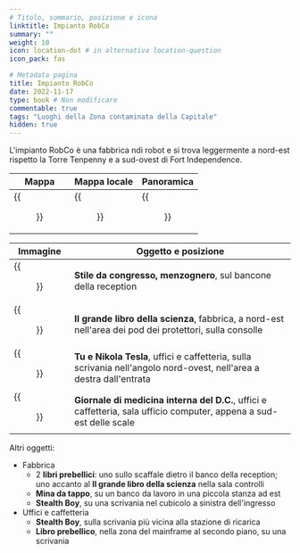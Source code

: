 ```yaml
---
# Titolo, sommario, posizione e icona
linktitle: Impianto RobCo
summary: ""
weight: 10
icon: location-dot # in alternativa location-question
icon_pack: fas

# Metadata pagina
title: Impianto RobCo
date: 2022-11-17
type: book # Non modificare
commentable: true
tags: "Luoghi della Zona contaminata della Capitale"
hidden: true
---
```





L'impianto RobCo è una fabbrica ndi robot e si trova leggermente a nord-est rispetto la Torre Tenpenny e a sud-ovest di Fort Independence.

| Mappa                                      | Mappa locale                                     | Panoramica                                      |
| ------------------------------------------ | ------------------------------------------------ | ----------------------------------------------- |
| {{<figure src="fo3/RobCo_Facility_loc.webp">}} | {{<figure src="fo3/RobCo_facility_local_map.webp">}} | {{<figure src="fo3/Robco_Facility_exterior.webp">}} |

| Immagine                                                      | Oggetto e posizione                                                                                                  |
| ------------------------------------------------------------- | -------------------------------------------------------------------------------------------------------------------- |
| {{<figure src="fo3/FO3_LCS_Robco_Facility.webp">}}                | **Stile da congresso, menzognero**, sul bancone della reception                                                      |
| {{<figure src="fo3/BB_of_Science_RobCo_facility.webp">}}          | **Il grande libro della scienza**, fabbrica, a nord-est nell'area dei pod dei protettori, sulla consolle             |
| {{<figure src="fo3/Nikola_Tesla_and_You_RobCo_facility.webp">}}   | **Tu e Nikola Tesla**, uffici e caffetteria, sulla scrivania nell'angolo nord-ovest, nell'area a destra dall'entrata |
| {{<figure src="fo3/DC_Journal_of_IM_RobCo_facility_redone.jpg">}} | **Giornale di medicina interna del D.C.**, uffici e caffetteria, sala ufficio computer, appena a sud-est delle scale |


Altri oggetti:
- Fabbrica
	- 2 **libri prebellici**: uno sullo scaffale dietro il banco della reception; uno accanto al **Il grande libro della scienza** nella sala controlli
	-  **Mina da tappo**, su un banco da lavoro in una piccola stanza ad est
	-  **Stealth Boy**, su una scrivania nel cubicolo a sinistra dell'ingresso
- Uffici e caffetteria
	- **Stealth Boy**, sulla scrivania più vicina alla stazione di ricarica
	-  **Libro prebellico**, nella zona del mainframe al secondo piano, su una scrivania
